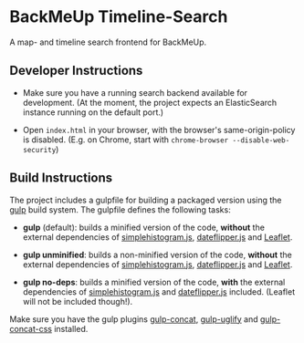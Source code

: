 # BackMeUp Timeline-Search

A map- and timeline search frontend for BackMeUp.

## Developer Instructions

* Make sure you have a running search backend available for development. (At the moment, the
  project expects an ElasticSearch instance running on the default port.)

* Open `index.html` in your browser, with the browser's same-origin-policy is disabled. (E.g.
  on Chrome, start with `chrome-browser --disable-web-security`)

## Build Instructions

The project includes a gulpfile for building a packaged version using the
[gulp](http://gulpjs.com/) build system. The gulpfile defines the following tasks:

* __gulp__ (default): builds a minified version of the code, __without__ the external
  dependencies of [simplehistogram.js](https://github.com/rsimon/simplehistogram.js),
  [dateflipper.js](https://github.com/rsimon/dateflipper.js) and
  [Leaflet](http://leafletjs.com/).

* __gulp unminified__: builds a non-minified version of the code, __without__ the
  external dependencies of [simplehistogram.js](https://github.com/rsimon/simplehistogram.js),
  [dateflipper.js](https://github.com/rsimon/dateflipper.js) and [Leaflet](http://leafletjs.com/).

* __gulp no-deps__: builds a minified version of the code, __with__ the external
    dependencies of [simplehistogram.js](https://github.com/rsimon/simplehistogram.js) and
    [dateflipper.js](https://github.com/rsimon/dateflipper.js) included. (Leaflet will
    not be included though!).

Make sure you have the gulp plugins [gulp-concat](https://www.npmjs.com/package/gulp-concat/),
[gulp-uglify](https://www.npmjs.com/package/gulp-uglify) and
[gulp-concat-css](https://www.npmjs.com/package/gulp-concat-css) installed.
